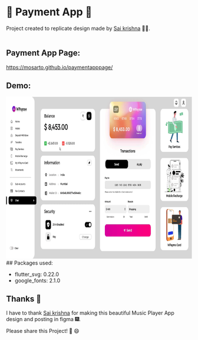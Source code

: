 #  🤑 Payment App 👔

Project created to replicate design made by [Sai krishna](https://www.figma.com/@Saikrishna) 👨‍💼.
<br/><br/>

## Payment App Page:

https://mosarto.github.io/paymentapppage/

## Demo:

<img src="https://raw.githubusercontent.com/Mosarto/paymentapp/main/demo/demo.gif" width="700" height="440" title="Screen Shoot">

<br/>
## Packages used:

- flutter_svg: 0.22.0
- google_fonts: 2.1.0


## Thanks 👏

I have to thank [Sai krishna](https://www.figma.com/@Saikrishna)  for making this beautiful Music Player App design and posting in figma 🎆.

Please share this Project! 🤝 😄
